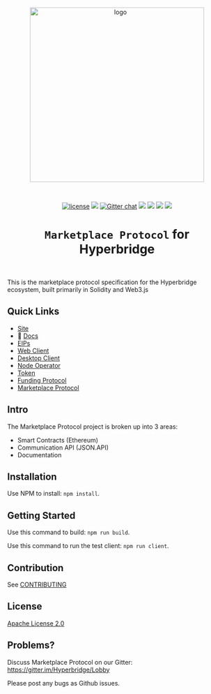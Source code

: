 <div align="center">
  <br>

  <a href="https://hyperbridge.org/"><img src="https://hyperbridge.org/img/blockhub-logo_brand-color-h.png" width="400" alt="logo"></a>

  <br>

  [![license](https://img.shields.io/hexpm/l/plug.svg)](https://github.com/hyperbridge/blockhub-web-client/blob/master/LICENSE.md) [![](https://img.shields.io/badge/whitepaper-v2.0.0-lightgrey.svg)](https://hyperbridge.org/whitepaper) [![Gitter chat](https://img.shields.io/gitter/room/Hyperbridge/Lobby.svg)](https://gitter.im/Hyperbridge/Lobby) [![](https://img.shields.io/badge/telegram-group-blue.svg)](https://t.me/hyperbridgechat) [![](https://img.shields.io/badge/discord-server-brightgreen.svg)](https://discord.gg/wVMTjEb) [![](https://img.shields.io/badge/twitter-%40hyperbridge-blue.svg)](https://twitter.com/@hyperbridge) [![](https://img.shields.io/badge/e--mail-hello%40hyperbridge.org-brightgreen.svg)](mailto:hello@hyperbridge.org)

  <h1><code>Marketplace Protocol</code> for Hyperbridge</h1>
</div>

<br>

This is the marketplace protocol specification for the Hyperbridge ecosystem, built primarily in Solidity and Web3.js


## Quick Links

- [Site](http://hyperbridge.org/)
- 📖 [Docs](http://docs.hyperbridge.org/funding-protocol)
- [EIPs](https://github.com/hyperbridge/EIPs)
- [Web Client](https://github.com/hyperbridge/blockhub-web-client)
- [Desktop Client](https://github.com/hyperbridge/blockhub-desktop-client)
- [Node Operator](https://github.com/hyperbridge/blockhub-node-operator)
- [Token](https://github.com/hyperbridge/token)
- [Funding Protocol](https://github.com/hyperbridge/funding-protocol)
- [Marketplace Protocol](https://github.com/hyperbridge/marketplace-protocol)


## Intro

The Marketplace Protocol project is broken up into 3 areas:

* Smart Contracts (Ethereum)
* Communication API (JSON.API)
* Documentation


## Installation

Use NPM to install: `npm install`.


## Getting Started

Use this command to build: `npm run build`.

Use this command to run the test client: `npm run client`.


## Contribution

See [CONTRIBUTING](CONTRIBUTING.md)


## License

[Apache License 2.0](LICENSE.md)


## Problems?

Discuss Marketplace Protocol on our Gitter:
https://gitter.im/Hyperbridge/Lobby

Please post any bugs as Github issues.
